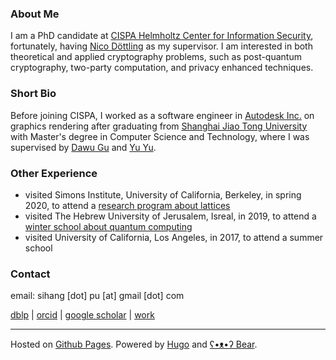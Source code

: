 
### About Me

I am a PhD candidate at [CISPA Helmholtz Center for Information Security](https://cispa.de/), fortunately, having [Nico Döttling](https://sites.google.com/site/nicodoettling/) as my supervisor.
I am interested in both theoretical and applied cryptography problems, such as post-quantum cryptography, two-party computation, and privacy enhanced techniques.


### Short Bio
Before joining CISPA, I worked as a software engineer in [Autodesk Inc.](https://autodesk.com/) on graphics rendering after graduating from [Shanghai Jiao Tong University](https://en.sjtu.edu.cn/) with Master's degree in Computer Science and Technology, where I was supervised by [Dawu Gu](https://www.cs.sjtu.edu.cn/en/PeopleDetail.aspx?id=169) and [Yu Yu](http://yuyu.hk). 


### Other Experience
 - visited Simons Institute, University of California, Berkeley, in spring 2020, to attend a [research program about lattices](https://simons.berkeley.edu/programs/lattices2020)
 - visited The Hebrew University of Jerusalem, Isreal, in 2019, to attend a [winter school about quantum computing](https://iias.huji.ac.il/SchoolCSE4)
 - visited University of California, Los Angeles, in 2017, to attend a summer school

### Contact
email: sihang [dot] pu [at] gmail [dot] com

[dblp](https://dblp.uni-trier.de/pid/195/8301) | [orcid](https://orcid.org/0009-0003-2056-6079) | [google scholar](https://scholar.google.com/citations?user=lZqY8E0AAAAJ&hl=en) | [work](https://cispa.de/en/people/sihang.pu)

---
Hosted on [Github Pages](https://pages.github.com). Powered by [Hugo](https://gohugo.io) and [ʕ•ᴥ•ʔ Bear](https://bearblog.dev).